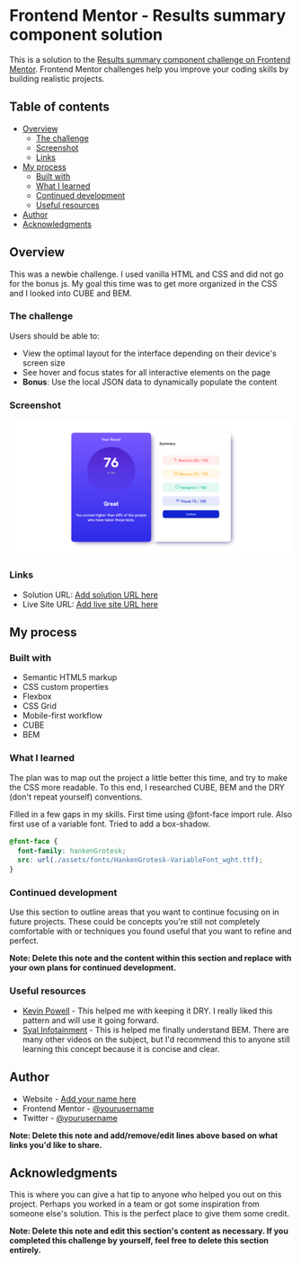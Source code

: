 # Frontend Mentor - Results summary component solution

This is a solution to the [Results summary component challenge on Frontend Mentor](https://www.frontendmentor.io/challenges/results-summary-component-CE_K6s0maV). Frontend Mentor challenges help you improve your coding skills by building realistic projects.

## Table of contents

- [Overview](#overview)
  - [The challenge](#the-challenge)
  - [Screenshot](#screenshot)
  - [Links](#links)
- [My process](#my-process)
  - [Built with](#built-with)
  - [What I learned](#what-i-learned)
  - [Continued development](#continued-development)
  - [Useful resources](#useful-resources)
- [Author](#author)
- [Acknowledgments](#acknowledgments)

## Overview

This was a newbie challenge. I used vanilla HTML and CSS and did not go for the bonus js. My goal this time was to get more organized in the CSS and I looked into CUBE and BEM.

### The challenge

Users should be able to:

- View the optimal layout for the interface depending on their device's screen size
- See hover and focus states for all interactive elements on the page
- **Bonus**: Use the local JSON data to dynamically populate the content

### Screenshot

![screenshot](./assets/images/Screenshot%202023-10-06.png)

### Links

- Solution URL: [Add solution URL here](https://your-solution-url.com)
- Live Site URL: [Add live site URL here](https://your-live-site-url.com)

## My process

### Built with

- Semantic HTML5 markup
- CSS custom properties
- Flexbox
- CSS Grid
- Mobile-first workflow
- CUBE
- BEM

### What I learned

The plan was to map out the project a little better this time, and try to make the CSS more readable. To this end, I researched CUBE, BEM and the DRY (don't repeat yourself) conventions.

Filled in a few gaps in my skills. First time using @font-face import rule. Also first use of a variable font. Tried to add a box-shadow.

```css
@font-face {
  font-family: hankenGrotesk;
  src: url(./assets/fonts/HankenGrotesk-VariableFont_wght.ttf);
}
```

### Continued development

Use this section to outline areas that you want to continue focusing on in future projects. These could be concepts you're still not completely comfortable with or techniques you found useful that you want to refine and perfect.

**Note: Delete this note and the content within this section and replace with your own plans for continued development.**

### Useful resources

- [Kevin Powell](https://www.youtube.com/watch?v=0px6YH-cauQ&t=986) - This helped me with keeping it DRY. I really liked this pattern and will use it going forward.
- [Syal Infotainment](https://www.youtube.com/watch?v=iyR6RXUZFQ8) - This is helped me finally understand BEM. There are many other videos on the subject, but I'd recommend this to anyone still learning this concept because it is concise and clear.

## Author

- Website - [Add your name here](https://www.your-site.com)
- Frontend Mentor - [@yourusername](https://www.frontendmentor.io/profile/yourusername)
- Twitter - [@yourusername](https://www.twitter.com/yourusername)

**Note: Delete this note and add/remove/edit lines above based on what links you'd like to share.**

## Acknowledgments

This is where you can give a hat tip to anyone who helped you out on this project. Perhaps you worked in a team or got some inspiration from someone else's solution. This is the perfect place to give them some credit.

**Note: Delete this note and edit this section's content as necessary. If you completed this challenge by yourself, feel free to delete this section entirely.**

